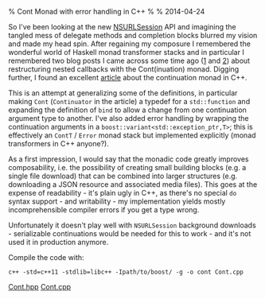% Cont Monad with error handling in C++
%
% 2014-04-24

So I've been looking at the new [NSURLSession](https://developer.apple.com/library/ios/documentation/Foundation/Reference/NSURLSession_class/Introduction/Introduction.html) API and imagining the tangled mess of delegate methods and completion blocks blurred my vision and made my head spin. After regaining my composure I remembered the wonderful world of Haskell monad transformer stacks and in particular I remembered two blog posts I came across some time ago ([1] and [2]) about restructuring nested callbacks with the Cont(inuation) monad. Digging further, I found an excellent [article][3] about the continuation monad in C++.

This is an attempt at generalizing some of the definitions, in particular making `Cont` (`Continuator` in the article) a typedef for a `std::function` and expanding the definition of `bind` to allow a change from one continuation argument type to another. I've also added error handling by wrapping the continuation arguments in a `boost::variant<std::exception_ptr,T>`; this is effectively an `ContT` / `Error` monad stack but implemented explicitly (monad transformers in C++ anyone?).

As a first impression, I would say that the monadic code greatly improves composability, i.e. the possibility of creating small building blocks (e.g. a single file download) that can be combined into larger structures (e.g. downloading a JSON resource and associated media files). This goes at the expense of readability - it's plain ugly in C++, as there's no special `do` syntax support - and writability - my implementation yields mostly incomprehensible compiler errors if you get a type wrong.

Unfortunately it doesn't play well with `NSURLSession` background downloads - serializable continuations would be needed for this to work - and it's not used it in production anymore.

Compile the code with:

    c++ -std=c++11 -stdlib=libc++ -Ipath/to/boost/ -g -o cont Cont.cpp

[Cont.hpp](https://gist.github.com/kaoskorobase/11260139#file-cont-hpp) [Cont.cpp](https://gist.github.com/kaoskorobase/11260139#file-cont-cpp)

[1]: http://blog.sigfpe.com/2011/10/quick-and-dirty-reinversion-of-control.html
[2]: http://www.thev.net/PaulLiu/invert-inversion.html
[3]: https://www.fpcomplete.com/blog/2012/06/asynchronous-api-in-c-and-the-continuation-monad
